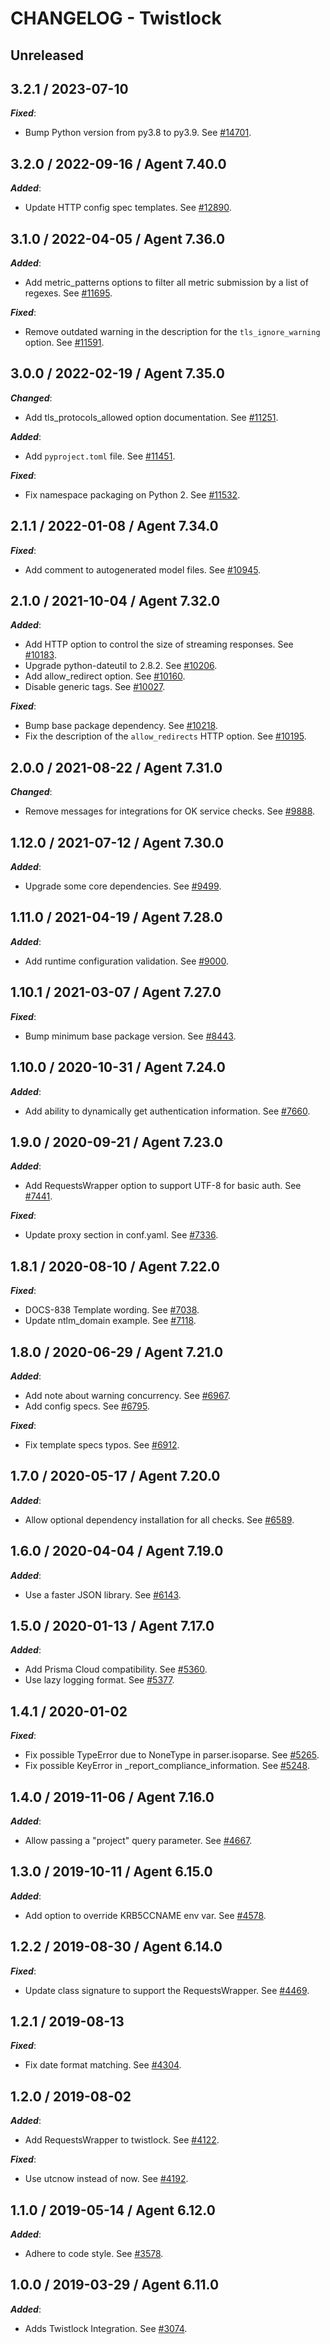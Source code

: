 # CHANGELOG - Twistlock

## Unreleased

## 3.2.1 / 2023-07-10

***Fixed***:

* Bump Python version from py3.8 to py3.9. See [#14701](https://github.com/DataDog/integrations-core/pull/14701).

## 3.2.0 / 2022-09-16 / Agent 7.40.0

***Added***:

* Update HTTP config spec templates. See [#12890](https://github.com/DataDog/integrations-core/pull/12890).

## 3.1.0 / 2022-04-05 / Agent 7.36.0

***Added***:

* Add metric_patterns options to filter all metric submission by a list of regexes. See [#11695](https://github.com/DataDog/integrations-core/pull/11695).

***Fixed***:

* Remove outdated warning in the description for the `tls_ignore_warning` option. See [#11591](https://github.com/DataDog/integrations-core/pull/11591).

## 3.0.0 / 2022-02-19 / Agent 7.35.0

***Changed***:

* Add tls_protocols_allowed option documentation. See [#11251](https://github.com/DataDog/integrations-core/pull/11251).

***Added***:

* Add `pyproject.toml` file. See [#11451](https://github.com/DataDog/integrations-core/pull/11451).

***Fixed***:

* Fix namespace packaging on Python 2. See [#11532](https://github.com/DataDog/integrations-core/pull/11532).

## 2.1.1 / 2022-01-08 / Agent 7.34.0

***Fixed***:

* Add comment to autogenerated model files. See [#10945](https://github.com/DataDog/integrations-core/pull/10945).

## 2.1.0 / 2021-10-04 / Agent 7.32.0

***Added***:

* Add HTTP option to control the size of streaming responses. See [#10183](https://github.com/DataDog/integrations-core/pull/10183).
* Upgrade python-dateutil to 2.8.2. See [#10206](https://github.com/DataDog/integrations-core/pull/10206).
* Add allow_redirect option. See [#10160](https://github.com/DataDog/integrations-core/pull/10160).
* Disable generic tags. See [#10027](https://github.com/DataDog/integrations-core/pull/10027).

***Fixed***:

* Bump base package dependency. See [#10218](https://github.com/DataDog/integrations-core/pull/10218).
* Fix the description of the `allow_redirects` HTTP option. See [#10195](https://github.com/DataDog/integrations-core/pull/10195).

## 2.0.0 / 2021-08-22 / Agent 7.31.0

***Changed***:

* Remove messages for integrations for OK service checks. See [#9888](https://github.com/DataDog/integrations-core/pull/9888).

## 1.12.0 / 2021-07-12 / Agent 7.30.0

***Added***:

* Upgrade some core dependencies. See [#9499](https://github.com/DataDog/integrations-core/pull/9499).

## 1.11.0 / 2021-04-19 / Agent 7.28.0

***Added***:

* Add runtime configuration validation. See [#9000](https://github.com/DataDog/integrations-core/pull/9000).

## 1.10.1 / 2021-03-07 / Agent 7.27.0

***Fixed***:

* Bump minimum base package version. See [#8443](https://github.com/DataDog/integrations-core/pull/8443).

## 1.10.0 / 2020-10-31 / Agent 7.24.0

***Added***:

* Add ability to dynamically get authentication information. See [#7660](https://github.com/DataDog/integrations-core/pull/7660).

## 1.9.0 / 2020-09-21 / Agent 7.23.0

***Added***:

* Add RequestsWrapper option to support UTF-8 for basic auth. See [#7441](https://github.com/DataDog/integrations-core/pull/7441).

***Fixed***:

* Update proxy section in conf.yaml. See [#7336](https://github.com/DataDog/integrations-core/pull/7336).

## 1.8.1 / 2020-08-10 / Agent 7.22.0

***Fixed***:

* DOCS-838 Template wording. See [#7038](https://github.com/DataDog/integrations-core/pull/7038).
* Update ntlm_domain example. See [#7118](https://github.com/DataDog/integrations-core/pull/7118).

## 1.8.0 / 2020-06-29 / Agent 7.21.0

***Added***:

* Add note about warning concurrency. See [#6967](https://github.com/DataDog/integrations-core/pull/6967).
* Add config specs. See [#6795](https://github.com/DataDog/integrations-core/pull/6795).

***Fixed***:

* Fix template specs typos. See [#6912](https://github.com/DataDog/integrations-core/pull/6912).

## 1.7.0 / 2020-05-17 / Agent 7.20.0

***Added***:

* Allow optional dependency installation for all checks. See [#6589](https://github.com/DataDog/integrations-core/pull/6589).

## 1.6.0 / 2020-04-04 / Agent 7.19.0

***Added***:

* Use a faster JSON library. See [#6143](https://github.com/DataDog/integrations-core/pull/6143).

## 1.5.0 / 2020-01-13 / Agent 7.17.0

***Added***:

* Add Prisma Cloud compatibility. See [#5360](https://github.com/DataDog/integrations-core/pull/5360).
* Use lazy logging format. See [#5377](https://github.com/DataDog/integrations-core/pull/5377).

## 1.4.1 / 2020-01-02

***Fixed***:

* Fix possible TypeError due to NoneType in parser.isoparse. See [#5265](https://github.com/DataDog/integrations-core/pull/5265).
* Fix possible KeyError in _report_compliance_information. See [#5248](https://github.com/DataDog/integrations-core/pull/5248).

## 1.4.0 / 2019-11-06 / Agent 7.16.0

***Added***:

* Allow passing a "project" query parameter. See [#4667](https://github.com/DataDog/integrations-core/pull/4667).

## 1.3.0 / 2019-10-11 / Agent 6.15.0

***Added***:

* Add option to override KRB5CCNAME env var. See [#4578](https://github.com/DataDog/integrations-core/pull/4578).

## 1.2.2 / 2019-08-30 / Agent 6.14.0

***Fixed***:

* Update class signature to support the RequestsWrapper. See [#4469](https://github.com/DataDog/integrations-core/pull/4469).

## 1.2.1 / 2019-08-13

***Fixed***:

* Fix date format matching. See [#4304](https://github.com/DataDog/integrations-core/pull/4304).

## 1.2.0 / 2019-08-02

***Added***:

* Add RequestsWrapper to twistlock. See [#4122](https://github.com/DataDog/integrations-core/pull/4122).

***Fixed***:

* Use utcnow instead of now. See [#4192](https://github.com/DataDog/integrations-core/pull/4192).

## 1.1.0 / 2019-05-14 / Agent 6.12.0

***Added***:

* Adhere to code style. See [#3578](https://github.com/DataDog/integrations-core/pull/3578).

## 1.0.0 / 2019-03-29 / Agent 6.11.0

***Added***:

* Adds Twistlock Integration. See [#3074](https://github.com/DataDog/integrations-core/pull/3074).
